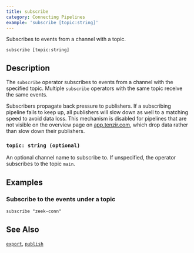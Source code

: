 ```yaml
---
title: subscribe
category: Connecting Pipelines
example: 'subscribe [topic:string]'
---
```



Subscribes to events from a channel with a topic.

```tql
subscribe [topic:string]
```

## Description

The `subscribe` operator subscribes to events from a channel with the specified
topic. Multiple `subscribe` operators with the same topic receive the same
events.

Subscribers propagate back pressure to publishers. If a subscribing pipeline
fails to keep up, all publishers will slow down as well to a matching speed to
avoid data loss. This mechanism is disabled for pipelines that are not visible
on the overview page on [app.tenzir.com](https://app.tenzir.com), which drop
data rather than slow down their publishers.

### `topic: string (optional)`

An optional channel name to subscribe to. If unspecified, the operator
subscribes to the topic `main`.

## Examples

### Subscribe to the events under a topic

```tql
subscribe "zeek-conn"
```

## See Also

[`export`](/reference/operators/export),
[`publish`](/reference/operators/publish)
